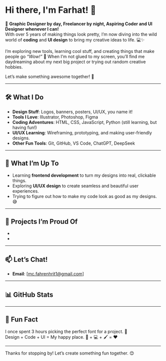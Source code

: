 # Hi there, I'm Farhat! 👋

🎨 **Graphic Designer by day, Freelancer by night, Aspiring Coder and UI Designer whenever I can!**  
With over 5 years of making things look pretty, I’m now diving into the wild world of **coding** and **UI design** to bring my creative ideas to life. 💻✨  

I’m exploring new tools, learning cool stuff, and creating things that make people go *“Wow!”* 🚀 When I’m not glued to my screen, you’ll find me daydreaming about my next big project or trying out random creative hobbies.  

Let’s make something awesome together! 🌟  

---

## 🛠️ **What I Do**
- **Design Stuff**: Logos, banners, posters, UI/UX, you name it!  
- **Tools I Love**: Illustrator, Photoshop, Figma  
- **Coding Adventures**: HTML, CSS, JavaScript, Python (still learning, but having fun!)  
- **UI/UX Learning**: Wireframing, prototyping, and making user-friendly designs.  
- **Other Fun Tools**: Git, GitHub, VS Code, ChatGPT, DeepSeek

---

## 🌱 **What I’m Up To**
- Learning **frontend development** to turn my designs into real, clickable things.  
- Exploring **UI/UX design** to create seamless and beautiful user experiences.  
- Trying to figure out how to make my code look as good as my designs. 😅  

---

## 🚀 **Projects I’m Proud Of**
-   
-   

---

## 📫 **Let’s Chat!**
- **Email**: [mc.fahrenhrit1@gmail.com]  
  

---

## 📊 **GitHub Stats**


---

## 💬 **Fun Fact**
I once spent 3 hours picking the perfect font for a project. 🫠  
Design + Code + UI = My happy place. 🎨 + 💻 + 🖌️ = ❤️  

---

Thanks for stopping by! Let’s create something fun together. 😊  
